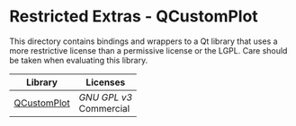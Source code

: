 # Restricted Extras - QCustomPlot

This directory contains bindings and wrappers to a Qt library that uses a more restrictive license than a permissive license or the LGPL. Care should be taken when evaluating this library.

| Library                                     | Licenses                     |
| ------------------------------------------- | ---------------------------- |
| [QCustomPlot](https://www.qcustomplot.com/) | *GNU GPL v3 <br>* Commercial |
